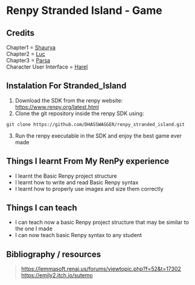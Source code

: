 # Renpy Stranded Island - Game
## Credits
Chapter1 =  [Shaurya](https://github.com/DHASSWAGGER) <br>
Chapter2 = [Luc](https://github.com/luc-frenkie-dj) <br>
Chapter3 = [Parsa](https://github.com/ParsaThsi) <br>
Character User Interface = [Harel](https://github.com/poo-goblin) <br>

## Instalation For Stranded_Island
1. Download the SDK from the renpy website: https://www.renpy.org/latest.html
2. Clone the git repository inside the renpy SDK using:
```
git clone https://github.com/DHASSWAGGER/renpy_stranded_island.git
```
3. Run the renpy executable in the SDK and enjoy the best game ever made

## Things I learnt From My RenPy experience
- I learnt the Basic Renpy project structure
- I learnt how to write and read Basic Renpy syntax
- I learnt how to properly use images and size them correctly

## Things I can teach
- I can teach now a basic Renpy project structure that may be similar to the one I made
- I can now teach basic Renpy syntax to any student

## Bibliography / resources
> https://lemmasoft.renai.us/forums/viewtopic.php?f=52&t=17302 <br>
> https://emily2.itch.io/sutemo
